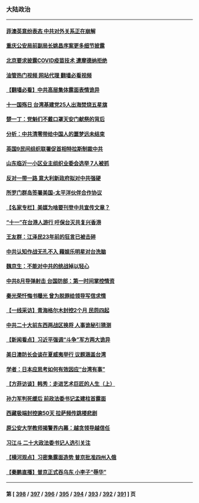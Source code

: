 ### 大陆政治
---
#### [菲澳英意纷表态 中共对外关系正在崩解](../../pages/ncid277/n13837131.md?10021627) 
#### [重庆公安局前副局长姚昌序案更多细节披露](../../pages/ncid277/n13837134.md?10021627) 
#### [北京要求披露COVID疫苗技术 遭摩德纳拒绝](../../pages/ncid277/n13836871.md?10021627) 
#### [油管热门视频 网站代理 翻墙必看视频](http://209.222.30.114:81/youtube.html?10021627)
#### [【翻墙必看】中共高层集体露面表情诡异](../../pages/ncid277/n13837050.md?10021627) 
#### [十一国殇日 台湾基建党25人出海焚烧五星旗](../../pages/ncid277/n13836982.md?10021627) 
#### [楚一丁：党魁们不戴口罩天安门献祭的背后](../../pages/ncid277/n13837002.md?10021627) 
#### [分析：中共清零带给中国人的噩梦远未结束](../../pages/ncid277/n13836961.md?10021627) 
#### [英国9民间组织联署促首相特拉斯制裁中共](../../pages/ncid277/n13836933.md?10021627) 
#### [山东临沂一小区业主组织业委会选举 7人被抓](../../pages/ncid277/n13836918.md?10021627) 
#### [反对一带一路 意大利新政府拟对中共强硬](../../pages/ncid277/n13836853.md?10021627) 
#### [所罗门群岛签署美国-太平洋伙伴合作协议](../../pages/ncid277/n13836866.md?10021627) 
#### [【名家专栏】美媒为啥要刊登中共宣传文章？](../../pages/ncid277/n13836801.md?10021627) 
#### [“十一”在台港人游行 吁保台灭共复兴香港](../../pages/ncid277/n13836819.md?10021627) 
#### [王友群：江泽民23年前的狂言已被击碎](../../pages/ncid277/n13836529.md?10021627) 
#### [中共认知作战无孔不入 藉娱乐明星对台洗脑](../../pages/ncid277/n13836744.md?10021627) 
#### [魏京生：不能对中共的统战掉以轻心](../../pages/ncid277/n13836743.md?10021627) 
#### [中共8月导弹射击 台国防部：第一时间掌控情资](../../pages/ncid277/n13836672.md?10021627) 
#### [秦光荣忏悔书曝光 曾为脱罪给领导写信求情](../../pages/ncid277/n13836690.md?10021627) 
#### [【一线采访】青海格尔木封控2个月 民怨四起](../../pages/ncid277/n13836720.md?10021627) 
#### [中共二十大前东西两战区换将 人事诡秘引猜测](../../pages/ncid277/n13836700.md?10021627) 
#### [【新闻看点】习近平强调“斗争”军方两大诡异](../../pages/ncid277/n13836385.md?10021627) 
#### [美日澳防长会谈在夏威夷举行 议题涵盖台湾](../../pages/ncid277/n13836618.md?10021627) 
#### [学者：日本应思考如何有效因应“台湾有事”](../../pages/ncid277/n13836569.md?10021627) 
#### [【方菲访谈】韩秀：走进艺术巨匠的人生（上）](../../pages/ncid277/n13836429.md?10021627) 
#### [孙力军判死缓后 前政法委书记孟建柱首露面](../../pages/ncid277/n13836573.md?10021627) 
#### [西藏极端封控逾50天 拉萨频传跳楼悲剧](../../pages/ncid277/n13836551.md?10021627) 
#### [原公安大学教师揭警界内幕：越贪领导越信任](../../pages/ncid277/n13836547.md?10021627) 
#### [习江斗 二十大政法委书记人选引关注](../../pages/ncid277/n13836416.md?10021627) 
#### [【横河观点】习密集露面造势 普京批准四州入俄](../../pages/ncid277/n13836438.md?10021627) 
#### [【秦鹏直播】普京正式吞乌东 小李子“辱华”](../../pages/ncid277/n13836434.md?10021627) 

---
#### 第 [ [398](./398.md?10021627) / [397](./397.md?10021627) / [396](./396.md?10021627) / [395](./395.md?10021627) / [394](./394.md?10021627) / [393](./393.md?10021627) / [392](./392.md?10021627) / [391](./391.md?10021627) ] 页
